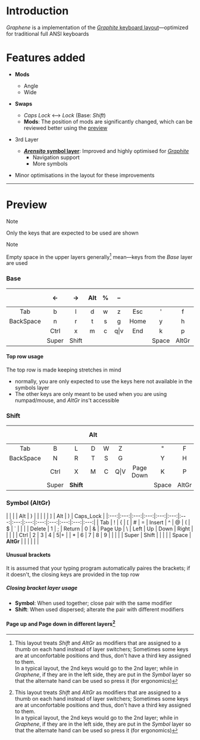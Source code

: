 [graphite]: https://github.com/rdavison/graphite-layout "Graphite is a highly optimized, well balanced, general purpose keyboard layout designed to accommodate the real world needs of typists looking for a great “out-of-the-box” experience. Its design incorporates many contemporary theories about layouts to find a balance between comfort and speed. In addition to its impressive performance in metrics, Graphite has also been extensively tested and validated through real-world usage."

# Introduction
*Graphene* is a implementation of the [*Graphite* keyboard layout][graphite]—optimized for traditional full ANSI keyboards

# Features added
- **Mods**
    * Angle
    * Wide

- **Swaps**
    * *Caps Lock* ⟷ *Lock* (Base: *Shift*)
    * **Mods**: The position of mods are significantly changed, which can be reviewed better using the [preview](#preview)
- 3rd Layer
    * **[*Arensito* symbol layer](https://www.pvv.org/~hakonhal/main.cgi/keyboard "The homepage for the *Arensito* layout")**: Improved and highly optimised for [*Graphite*][graphite]
        - Navigation support
        - More symbols
- Minor optimisations in the layout for these improvements

---

# Preview
> [!NOTE]
> Only the keys that are expected to be used are shown  

> [!NOTE]
> Empty space in the upper layers generally[^unpreserved-layer-keys/weird-layer-distro] mean—keys from the *Base* layer are used  
### Base
| | ← | → | Alt | % | – | | | | — | Alt | \| | • | Shift-Lock |
|:---:|:---:|:---:|:---:|:---:|:---:|:---:|:---:|:---:|:---:|:---:|:---:|:---:|:---:|
| Tab | b | l | d | w | z | Esc | ' | f | o | u | j | : | |
| BackSpace | n | r | t | s | g | Home | y | h | a | e | i | , | |
| | Ctrl | x | m | c | q\|v | End | k | p | . | - | / | | |
| | Super | Shift | | | | | Space | AltGr | | | | | |
#### Top row usage
The top row is made keeping stretches in mind
- normally, you are only expected to use the keys here not available in the symbols layer
- The other keys are only meant to be used when you are using numpad/mouse, and *AltGr* ins't accessible
### Shift
| | | | Alt | | | | | | ] | Alt | ) | | **Shift-Lock** |
|:---:|:---:|:---:|:---:|:---:|:---:|:---:|:---:|:---:|:---:|:---:|:---:|:---:|:---:|
| Tab | B | L | D | W | Z | | " | F | O | U | J | ~ | |
| BackSpace | N | R | T | S | G | | Y | H | A | E | I | ? | | |
| | Ctrl | X | M | C | Q\|V | Page Down | K | P | > | _ | < | | |
| | Super | **Shift** | | | | | Space | AltGr | | | | | |

### Symbol (AltGr)
| | | | Alt | } | | | | | ] | Alt | ) | Caps_Lock |
|:---:|:---:|:---:|:---:|:---:|:---:|:---:|:---:|:---:|:---:|:---:|:---:|:---:|:---:|
| Tab | ! | { | [ | # | = | Insert | ^ | @ | ( | $ | ` | | |
| Delete | 1 | ; | Return | 0 | & | Page Up | \ | Left | Up | Down | Right | | |
| | Ctrl | 2 | 3 | 4 | 5\|+ | | * | 6 | 7 | 8 | 9 | | |
| | Super | Shift | | | | | Space | **AltGr** | | | | | |
#### Unusual brackets
It is assumed that your typing program automatically paires the brackets; if it doesn't, the closing keys are provided in the top row
##### Closing bracket layer usage
- **Symbol**: When used together; close pair with the same modifier
- **Shift**: When used dispersed; alterate the pair with different modifiers 
#### Page up and Page down in different layers[^unpreserved-layer-keys/weird-layer-distro]


[^unpreserved-layer-keys/weird-layer-distro]: This layout treats *Shift* and *AltGr* as modifiers that are assigned to a thumb on each hand instead of layer switchers; Sometimes some keys are at unconfortable positions and thus, don't have a third key assigned to them.  
  In a typical layout, the 2nd keys would go to the 2nd layer; while in *Graphene*, if they are in the left side, they are put in the *Symbol* layer so that the alternate hand can be used so press it (for ergonomics)
